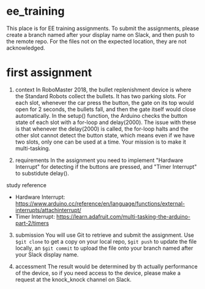 # ee_training
  This place is for EE training assignments. To submit the assignments, please create a branch named after your display name on Slack, and then push to the remote repo. For the files not on the expected location, they are not acknowledged.

# first assignment
1. context
  In RoboMaster 2018, the bullet replenishment device is where the Standard Robots collect the bullets. It has two parking slots. For each slot, whenever the car press the button, the gate on its top would open for 2 seconds, the bullets fall, and then the gate itself would close automatically. 
  In the setup() function, the Arduino checks the button state of each slot with a for-loop and delay(2000). The issue with these is that whenever the delay(2000) is called, the for-loop halts and the other slot cannot detect the button state, which means even if we have two slots, only one can be used at a time. Your mission is to make it multi-tasking.

2. requirements
  In the assignment you need to implement "Hardware Interrupt" for detecting if the buttons are pressed, and "Timer Interrupt" to substidute delay(). 
  
  study reference
  - Hardware Interrupt: https://www.arduino.cc/reference/en/language/functions/external-interrupts/attachinterrupt/
  - Timer Interrupt: https://learn.adafruit.com/multi-tasking-the-arduino-part-2/timers
  
  
3. submission
  You will use Git to retrieve and submit the assignment.  Use `$git clone` to get a copy on your local repo, `$git push` to update the file locally, an `$git commit` to upload the file onto your branch named after your Slack display name.
  
  
4. accessment
  The result would be determined by th actually performance of the device, so if you need access to the device, please make a request at the knock_knock channel on Slack.
